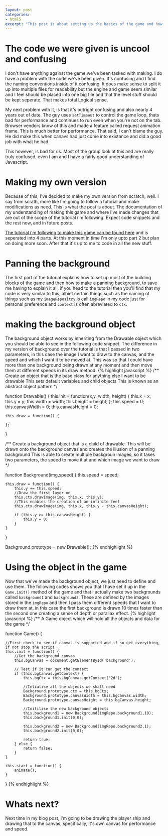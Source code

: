 ```yaml
---
layout: post
categories:
- html5
excerpt: "This post is about setting up the basics of the game and how I modified the tutorial I was following so that I had a cool parallax background effect going on afterwards"
---
```


# The code we were given is uncool and confusing

I don't have anything against the game we've been tasked with making. I do have a problem with the code we've been given. It's confusing and I find the naming conventions inside of it confusing. It does make sense to split it up into multiple files for readability but the engine and game seem similar and I feel should be placed into one big file and that the level stuff should be kept seperate. That makes total Logical sense.

My next problem with it, is that it's outright confusing and also nearly 4 years out of date. The guy uses `setTimeout` to control the game loop, thats bad for performance and continues to run even when you're not on the tab. Browser vendors know of this and made a feature called request animation frame. This is much better for performance. That said, I can't blame the guy. He did make this when canavs had just come into existance and did a good job with what he had.

This however, is bad for us. Most of the group look at this and are really truly confused, even I am and I have a fairly good understanding of Javascript.

# Making my own version

Because of this, I've decided to make my own version from scratch, well. I say from scrath, more like I'm going to follow a tutorial and make modifications as need. This is what the post is about. The documentation of my understanding of making this game and where i've made changes that are out of the scope of the tutorial i'm following. Expect code snippets and the rest now, and in future posts.

[The tutorial i'm following to make this game can be found here](http://blog.sklambert.com/html5-canvas-game-panning-a-background/) and is seperated into 4 parts. At this moment in time i'm only upto part 2 but plan on doing more soon. After that it's up to me to code in all the new stuff.

# Panning the background

The first part of the tutorial explains how to set up most of the building blocks of the game and then how to make a panning background, to save me having to explain it all, if you head to the tutorial then you'll find that my code is very similar to this, albiet certain things such as the naming of things such as my `imageRepositry` is call `imgRepo` in my code just for personal preference and `context` is often abreviated to `ctx`.

# making the background object

The background object works by inheriting from the Drawable object which you should be able to see in the following code snippet. The difference in my version of background over the tutorial is that I passed in two parameters, in this case the image I want to draw to the canvas, and the speed and which I want it to be moved at. This was so that I could have more than one background being drawn at any moment and then move them at different speeds in its draw method.
{% highlight javascript %}
/**
	Create an object that is the base class for anything else I want to be drawable
	This sets default variables and child objects
	This is known as an abstract object pattern
*/

function Drawable() {
	this.init = function(x,y, width, height) {
		this.x = x;
		this.y = y;
		this.width = width;
		this.height = height;
	};
	this.speed = 0;
	this.canvasWidth = 0;
	this.canvasHeight = 0;

	this.draw = function() {

	};
}

/**
	Create a background object that is a child of drawable.
	This will be drawn onto the background canvas and creates the illusion of a panning background
	This is able to create multiple backgroun images, so it takes two parameters, the speed to move it at and which image we want to draw
*/

function Background(img,speed) {
	this.speed = speed;

	this.draw = function() {
		this.y += this.speed;
		//Draw the first layer on
		this.ctx.drawImage(img, this.x, this.y);
		//This enables the creation of an infinite feel
		this.ctx.drawImage(img, this.x, this.y - this.canvasHeight);

		if (this.y >= this.canvasHeight) {
			this.y = 0;
		}
	}
}

Background.prototype = new Drawable();
{% endhighlight %}

# Using the object in the game

Now that we've made the background object, we just need to define and use them. The following codes shows you that I have set it up in the `Game.init()` method of the game and that I actually make two backgrounds called `background1` and `background2`. These are defined by the images stored in the `imgRepo` and then I pass them different speeds that I want to draw them at, in this case the first background is drawn 10 times faster than the second one creating a sense of depth or parallax effect.
{% highlight javascript %}
/**
	A Game object which will hold all the objects and data for the game
*/

function Game() {

	//First check to see if canvas is supported and if so get everything, if not stop the script
	this.init = function() {
		//Get the background canvas
		this.bgCanvas = document.getElementById('background');

		// Test if it can get the context
		if (this.bgCanvas.getContext) {
			this.bgCtx = this.bgCanvas.getContext('2d');

			//Intialise all the objects we shall need
			Background.prototype.ctx = this.bgCtx;
			Background.prototype.canvasWidth = this.bgCanvas.width;
			Background.prototype.canvasHeight = this.bgCanvas.height;

			//Initilise the new background objects
			this.background1 = new Background(imgRepo.background1,10);
			this.background1.init(0,0);

			this.background2 = new Background(imgRepo.background2,1);
			this.background2.init(0,0);

			return true;
		} else {
			return false;
		}
	}

	this.start = function() {
		animate();
	}
}
{% endhighlight %}

# Whats next?

Next time in my blog post, i'm going to be drawing the player ship and drawing that to the canvas, specifically, it's own canvas for performance and speed.
